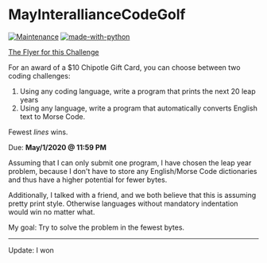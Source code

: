 # MayInterallianceCodeGolf
[![Maintenance](https://img.shields.io/badge/Maintained%3F-no-red.svg)](https://bitbucket.org/lbesson/ansi-colors)
[![made-with-python](https://img.shields.io/badge/Made%20with-Python-1f425f.svg)](https://www.python.org/)

[The Flyer for this Challenge](https://web.archive.org/web/20200427151501/https://mailchi.mp/interalliance/coding-challenge-submit-by-may-1st?e=679d1cddb7#)

For an award of a $10 Chipotle Gift Card, you can choose between two coding challenges:
1) Using any coding language, write a program that prints the next 20 leap years
2) Using any language, write a program that automatically converts English text to Morse Code.

Fewest *lines* wins.

Due: **May/1/2020 @ 11:59 PM**

Assuming that I can only submit one program, I have chosen the leap year problem, because I don't have to store any English/Morse Code dictionaries and thus have a higher potential for fewer bytes.

Additionally, I talked with a friend, and we both believe that this is assuming pretty print style. Otherwise languages without mandatory indentation would win no matter what.

My goal: Try to solve the problem in the fewest bytes. 

-------------
Update: I won
